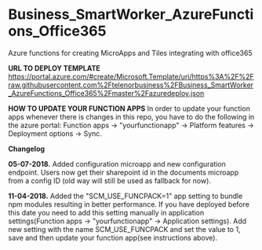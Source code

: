 # Business_SmartWorker_AzureFunctions_Office365
Azure functions for creating MicroApps and Tiles integrating with office365

__URL TO DEPLOY TEMPLATE__
 https://portal.azure.com/#create/Microsoft.Template/uri/https%3A%2F%2Fraw.githubusercontent.com%2Ftelenorbusiness%2FBusiness_SmartWorker_AzureFunctions_Office365%2Fmaster%2Fazuredeploy.json

 __HOW TO UPDATE YOUR FUNCTION APPS__
  In order to update your function apps whenever there is changes in this repo, you have to do the following in the azure portal: Function apps -> "yourfunctionapp" -> Platform features -> Deployment options -> Sync.

__Changelog__

  __05-07-2018.__ Added configuration microapp and new configuration endpoint. Users now get their sharepoint id in the documents microapp from a config ID (old way will still be used as fallback for now).

  __11-04-2018.__ Added the "SCM_USE_FUNCPACK=1" app setting to bundle npm modules resulting in better performance. If you have deployed before this date you need to
  add this setting manually in application settings(Function apps -> "yourfunctionapp" -> Application settings). Add new setting with the name SCM_USE_FUNCPACK and set the value to 1, save and then update your function app(see instructions above).

